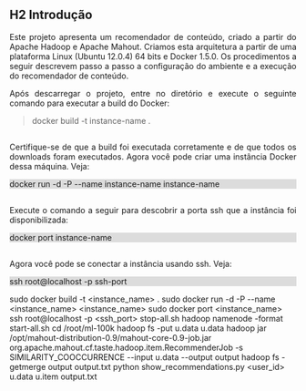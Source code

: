 ## H2 Introdução
<p align="justify">
Este projeto apresenta um recomendador de conteúdo, criado a partir do Apache Hadoop e Apache Mahout. Criamos esta arquitetura a partir de uma plataforma Linux (Ubuntu 12.0.4) 64 bits e Docker 1.5.0. Os  procedimentos a seguir descrevem passo a passo a configuração do ambiente e a execução do recomendador de conteúdo.
</p>
<p align="justify">
Após descarregar o projeto, entre no diretório e execute o seguinte comando para executar a build do Docker:
</p>

> docker build -t instance-name .

<p align="justify" style="padding-top: 15px;">
Certifique-se de que a build foi executada corretamente e de que todos os downloads foram executados. Agora você pode criar uma instância Docker dessa máquina. Veja:
</p>
<div style="background-color: gainsboro;">
docker run -d -P --name instance-name instance-name
</div>
<p align="justify" style="padding-top: 15px;">
Execute o comando a seguir para descobrir a porta ssh que a instância foi disponibilizada:
</p>
<div style="background-color: gainsboro;">
docker port instance-name
</div>
<p align="justify" style="padding-top: 15px;">
Agora você pode se conectar a instância usando ssh. Veja:
</p>
<div style="background-color: gainsboro;">
ssh root@localhost -p ssh-port
</div>

sudo docker build -t <instance_name> .
sudo docker run -d -P --name <instance_name> <instance_name>
sudo docker port <instance_name>
ssh root@localhost -p <ssh_port>
stop-all.sh
hadoop namenode -format
start-all.sh
cd /root/ml-100k
hadoop fs -put u.data u.data
hadoop jar /opt/mahout-distribution-0.9/mahout-core-0.9-job.jar org.apache.mahout.cf.taste.hadoop.item.RecommenderJob -s SIMILARITY_COOCCURRENCE --input u.data --output output
hadoop fs -getmerge output output.txt
python show_recommendations.py <user_id> u.data u.item output.txt
